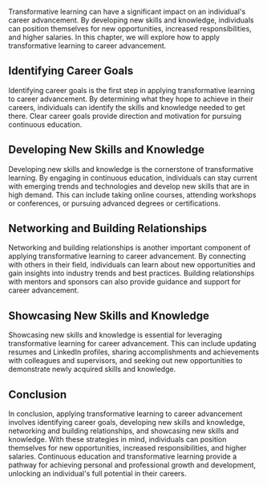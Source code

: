 
Transformative learning can have a significant impact on an individual's career advancement. By developing new skills and knowledge, individuals can position themselves for new opportunities, increased responsibilities, and higher salaries. In this chapter, we will explore how to apply transformative learning to career advancement.

Identifying Career Goals
------------------------

Identifying career goals is the first step in applying transformative learning to career advancement. By determining what they hope to achieve in their careers, individuals can identify the skills and knowledge needed to get there. Clear career goals provide direction and motivation for pursuing continuous education.

Developing New Skills and Knowledge
-----------------------------------

Developing new skills and knowledge is the cornerstone of transformative learning. By engaging in continuous education, individuals can stay current with emerging trends and technologies and develop new skills that are in high demand. This can include taking online courses, attending workshops or conferences, or pursuing advanced degrees or certifications.

Networking and Building Relationships
-------------------------------------

Networking and building relationships is another important component of applying transformative learning to career advancement. By connecting with others in their field, individuals can learn about new opportunities and gain insights into industry trends and best practices. Building relationships with mentors and sponsors can also provide guidance and support for career advancement.

Showcasing New Skills and Knowledge
-----------------------------------

Showcasing new skills and knowledge is essential for leveraging transformative learning for career advancement. This can include updating resumes and LinkedIn profiles, sharing accomplishments and achievements with colleagues and supervisors, and seeking out new opportunities to demonstrate newly acquired skills and knowledge.

Conclusion
----------

In conclusion, applying transformative learning to career advancement involves identifying career goals, developing new skills and knowledge, networking and building relationships, and showcasing new skills and knowledge. With these strategies in mind, individuals can position themselves for new opportunities, increased responsibilities, and higher salaries. Continuous education and transformative learning provide a pathway for achieving personal and professional growth and development, unlocking an individual's full potential in their careers.
